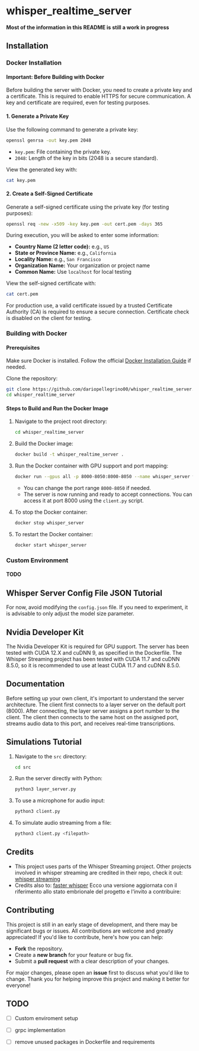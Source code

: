 # whisper\_realtime\_server

**Most of the information in this README is still a work in progress**

## Installation

### Docker Installation

#### Important: Before Building with Docker

Before building the server with Docker, you need to create a private key and a certificate. This is required to enable HTTPS for secure communication. A key and certificate are required, even for testing purposes.

#### 1. Generate a Private Key

Use the following command to generate a private key:

```bash
openssl genrsa -out key.pem 2048
```

- `key.pem`: File containing the private key.
- `2048`: Length of the key in bits (2048 is a secure standard).

View the generated key with:

```bash
cat key.pem
```

#### 2. Create a Self-Signed Certificate

Generate a self-signed certificate using the private key (for testing purposes):

```bash
openssl req -new -x509 -key key.pem -out cert.pem -days 365
```

During execution, you will be asked to enter some information:

- **Country Name (2 letter code):** e.g., `US`
- **State or Province Name:** e.g., `California`
- **Locality Name:** e.g., `San Francisco`
- **Organization Name:** Your organization or project name
- **Common Name:** Use `localhost` for local testing

View the self-signed certificate with:

```bash
cat cert.pem
```

For production use, a valid certificate issued by a trusted Certificate Authority (CA) is required to ensure a secure connection. Certificate check is disabled on the client for testing.

### Building with Docker

#### Prerequisites

Make sure Docker is installed. Follow the official [Docker Installation Guide](https://docs.docker.com/get-docker/) if needed.

Clone the repository:

```bash
git clone https://github.com/dariopellegrino00/whisper_realtime_server.git
cd whisper_realtime_server
```

#### Steps to Build and Run the Docker Image

1. Navigate to the project root directory:

   ```bash
   cd whisper_realtime_server
   ```

2. Build the Docker image:

   ```bash
   docker build -t whisper_realtime_server .
   ```

3. Run the Docker container with GPU support and port mapping:

   ```bash
   docker run --gpus all -p 8000-8050:8000-8050 --name whisper_server whisper_realtime_server
   ```

   - You can change the port range `8000-8050` if needed.
   - The server is now running and ready to accept connections. You can access it at port 8000 using the `client.py` script.

4. To stop the Docker container:

   ```bash
   docker stop whisper_server
   ```

5. To restart the Docker container:

   ```bash
   docker start whisper_server
   ```

### Custom Environment

#### TODO

## Whisper Server Config File JSON Tutorial

For now, avoid modifying the `config.json` file. If you need to experiment, it is advisable to only adjust the model size parameter.

## Nvidia Developer Kit

The Nvidia Developer Kit is required for GPU support. The server has been tested with CUDA 12.X and cuDNN 9, as specified in the Dockerfile. The Whisper Streaming project has been tested with CUDA 11.7 and cuDNN 8.5.0, so it is recommended to use at least CUDA 11.7 and cuDNN 8.5.0.&#x20;

## Documentation

Before setting up your own client, it's important to understand the server architecture. The client first connects to a layer server on the default port (8000). After connecting, the layer server assigns a port number to the client. The client then connects to the same host on the assigned port, streams audio data to this port, and receives real-time transcriptions.&#x20;

## Simulations Tutorial

1. Navigate to the `src` directory:

   ```bash
   cd src
   ```

2. Run the server directly with Python:

   ```bash
   python3 layer_server.py
   ```

3. To use a microphone for audio input:

   ```bash
   python3 client.py
   ```

4. To simulate audio streaming from a file:

   ```bash
   python3 client.py <filepath>
   ```
## Credits

- This project uses parts of the Whisper Streaming project. Other projects involved in whisper streaming are credited in their repo, check it out: [whisper streaming](https://github.com/ufal/whisper_streaming)
- Credits also to: [faster whisper](https://github.com/SYSTRAN/faster-whisper)
Ecco una versione aggiornata con il riferimento allo stato embrionale del progetto e l'invito a contribuire:

## Contributing

This project is still in an early stage of development, and there may be significant bugs or issues. All contributions are welcome and greatly appreciated!
If you'd like to contribute, here's how you can help:

- **Fork** the repository.
- Create a **new branch** for your feature or bug fix.
- Submit a **pull request** with a clear description of your changes.

For major changes, please open an **issue** first to discuss what you'd like to change.
Thank you for helping improve this project and making it better for everyone!

## TODO
- [ ] Custom enviroment setup
- [ ] grpc implementation
- [ ] remove unused packages in Dockerfile and requirements 


